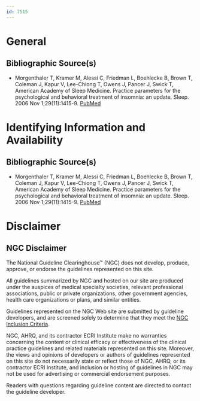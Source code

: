 ```yaml
---
id: 7515
---
```


# General

## Bibliographic Source(s)

- Morgenthaler T, Kramer M, Alessi C, Friedman L, Boehlecke B, Brown T, Coleman J, Kapur V, Lee-Chiong T, Owens J, Pancer J, Swick T, American Academy of Sleep Medicine. Practice parameters for the psychological and behavioral treatment of insomnia: an update. Sleep. 2006 Nov 1;29(11):1415-9. [ PubMed ](http://www.ncbi.nlm.nih.gov/entrez/query.fcgi?cmd=Retrieve&db=pubmed&dopt=Abstract&list_uids=17162987)

# Identifying Information and Availability

## Bibliographic Source(s)

- Morgenthaler T, Kramer M, Alessi C, Friedman L, Boehlecke B, Brown T, Coleman J, Kapur V, Lee-Chiong T, Owens J, Pancer J, Swick T, American Academy of Sleep Medicine. Practice parameters for the psychological and behavioral treatment of insomnia: an update. Sleep. 2006 Nov 1;29(11):1415-9. [ PubMed ](http://www.ncbi.nlm.nih.gov/entrez/query.fcgi?cmd=Retrieve&db=pubmed&dopt=Abstract&list_uids=17162987)

# Disclaimer

## NGC Disclaimer

The National Guideline Clearinghouse™ (NGC) does not develop, produce, approve, or endorse the guidelines represented on this site.

All guidelines summarized by NGC and hosted on our site are produced under the auspices of medical specialty societies, relevant professional associations, public or private organizations, other government agencies, health care organizations or plans, and similar entities.

Guidelines represented on the NGC Web site are submitted by guideline developers, and are screened solely to determine that they meet the [NGC Inclusion Criteria](/help-and-about/summaries/inclusion-criteria).

NGC, AHRQ, and its contractor ECRI Institute make no warranties concerning the content or clinical efficacy or effectiveness of the clinical practice guidelines and related materials represented on this site. Moreover, the views and opinions of developers or authors of guidelines represented on this site do not necessarily state or reflect those of NGC, AHRQ, or its contractor ECRI Institute, and inclusion or hosting of guidelines in NGC may not be used for advertising or commercial endorsement purposes.

Readers with questions regarding guideline content are directed to contact the guideline developer.

